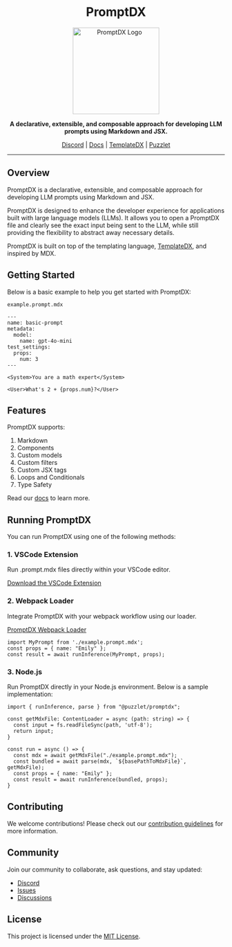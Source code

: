 <h1 align="center">PromptDX</h1>

<p align="center">
  <a href="https://github.com/puzzlet-ai">
    <img src="https://www.puzzlet.ai/images/logo.svg" alt="PromptDX Logo" width="200"/>
  </a>
</p>

<p align="center">
  <strong>A declarative, extensible, and composable approach for developing LLM prompts using Markdown and JSX.</strong>
</p>

<p align="center">
  <a href="https://discord.gg/P2NeMDtXar">Discord</a> |
  <a href="https://promptdx.puzzlet.ai">Docs</a> |
  <a href="https://github.com/puzzlet-ai/templatedx">TemplateDX</a> |
  <a href="https://puzzlet.ai">Puzzlet</a>
</p>

---

## Overview

PromptDX is a declarative, extensible, and composable approach for developing LLM prompts using Markdown and JSX.

PromptDX is designed to enhance the developer experience for applications built with large language models (LLMs). It allows you to open a PromptDX file and clearly see the exact input being sent to the LLM, while still providing the flexibility to abstract away necessary details.

PromptDX is built on top of the templating language, [TemplateDX](https://github.com/puzzlet-ai/templatedx), and inspired by MDX.

## Getting Started

Below is a basic example to help you get started with PromptDX:

`example.prompt.mdx`
```mdx
---
name: basic-prompt
metadata:
  model:
    name: gpt-4o-mini
test_settings:
  props:
    num: 3
---

<System>You are a math expert</System>

<User>What's 2 + {props.num}?</User>
```

## Features

PromptDX supports:

1. Markdown
2. Components
3. Custom models
4. Custom filters
6. Custom JSX tags
7. Loops and Conditionals
8. Type Safety

Read our [docs](https://puzzlet-ai.github.io/promptdx) to learn more.

## Running PromptDX

You can run PromptDX using one of the following methods:

### 1. VSCode Extension

Run .prompt.mdx files directly within your VSCode editor.

[Download the VSCode Extension](https://marketplace.visualstudio.com/items?itemName=puzzlet.promptdx)

### 2. Webpack Loader

Integrate PromptDX with your webpack workflow using our loader.

[PromptDX Webpack Loader](https://github.com/puzzlet-ai/promptdx-loader)

```tsx
import MyPrompt from './example.prompt.mdx';
const props = { name: "Emily" };
const result = await runInference(MyPrompt, props);
```

### 3. Node.js

Run PromptDX directly in your Node.js environment. Below is a sample implementation:

```tsx node
import { runInference, parse } from "@puzzlet/promptdx";

const getMdxFile: ContentLoader = async (path: string) => {
  const input = fs.readFileSync(path, 'utf-8');
  return input;
}

const run = async () => {
  const mdx = await getMdxFile("./example.prompt.mdx");
  const bundled = await parse(mdx, `${basePathToMdxFile}`, getMdxFile);
  const props = { name: "Emily" };
  const result = await runInference(bundled, props);
}
```

## Contributing

We welcome contributions! Please check out our [contribution guidelines](https://github.com/puzzlet-ai/promptdx/blob/main/CONTRIBUTING.md) for more information.

## Community

Join our community to collaborate, ask questions, and stay updated:

- [Discord](https://discord.gg/P2NeMDtXar)
- [Issues](https://github.com/puzzlet-ai/promptdx/issues)
- [Discussions](https://github.com/puzzlet-ai/promptdx/discussions)

## License

This project is licensed under the [MIT License](https://github.com/puzzlet-ai/promptdx/blob/main/LICENSE).
